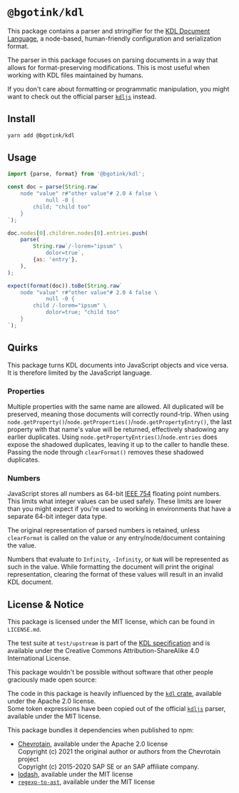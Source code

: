 # `@bgotink/kdl`

This package contains a parser and stringifier for the [KDL Document Language][kdl-site], a node-based, human-friendly configuration and serialization format.

The parser in this package focuses on parsing documents in a way that allows for format-preserving modifications. This is most useful when working with KDL files maintained by humans.

If you don't care about formatting or programmatic manipulation, you might want to check out the official parser [`kdljs`][kdljs] instead.

## Install

```sh
yarn add @bgotink/kdl
```

## Usage

```js
import {parse, format} from '@bgotink/kdl';

const doc = parse(String.raw`
	node "value" r#"other value"# 2.0 4 false \
			null -0 {
		child; "child too"
	}
`);

doc.nodes[0].children.nodes[0].entries.push(
	parse(
		String.raw`/-lorem="ipsum" \
			dolor=true`,
		{as: 'entry'},
	),
);

expect(format(doc)).toBe(String.raw`
	node "value" r#"other value"# 2.0 4 false \
			null -0 {
		child /-lorem="ipsum" \
			dolor=true; "child too"
	}
`);
```

## Quirks

This package turns KDL documents into JavaScript objects and vice versa. It is therefore limited by the JavaScript language.

### Properties

Multiple properties with the same name are allowed. All duplicated will be preserved, meaning those documents will correctly round-trip. When using `node.getProperty()`/`node.getProperties()`/`node.getPropertyEntry()`, the last property with that name's value will be returned, effectively shadowing any earlier duplicates. Using `node.getPropertyEntries()`/`node.entries` does expose the shadowed duplicates, leaving it up to the caller to handle these. Passing the node through `clearFormat()` removes these shadowed duplicates.

### Numbers

JavaScript stores all numbers as 64-bit [IEEE 754](https://en.wikipedia.org/wiki/IEEE_754) floating point numbers. This limits what integer values can be used safely. These limits are lower than you might expect if you're used to working in environments that have a separate 64-bit integer data type.

The original representation of parsed numbers is retained, unless `clearFormat` is called on the value or any entry/node/document containing the value.

Numbers that evaluate to `Infinity`, `-Infinity`, or `NaN` will be represented as such in the value. While formatting the document will print the original representation, clearing the format of these values will result in an invalid KDL document.

## License & Notice

This package is licensed under the MIT license, which can be found in `LICENSE.md`.

The test suite at `test/upstream` is part of the [KDL specification][kdl-spec-repo] and is available under the Creative Commons Attribution-ShareAlike 4.0 International License.

This package wouldn't be possible without software that other people graciously made open source:

The code in this package is heavily influenced by the [`kdl` crate][kdl-rs], available under the Apache 2.0 license.  
Some token expressions have been copied out of the official [`kdljs`][kdljs] parser, available under the MIT license.

This package bundles it dependencies when published to npm:

- [Chevrotain](https://chevrotain.io/), available under the Apache 2.0 license  
  Copyright (c) 2021 the original author or authors from the Chevrotain project  
  Copyright (c) 2015-2020 SAP SE or an SAP affiliate company.
- [lodash](https://lodash.com/), available under the MIT license
- [`regexp-to-ast`](https://npm.im/regexp-to-ast), available under the MIT license

[kdl-site]: https://kdl.dev/
[kdl-spec-repo]: https://github.com/kdl-org/kdl
[kdl-rs]: https://github.com/kdl-org/kdl-rs
[kdljs]: https://github.com/kdl-org/kdljs
